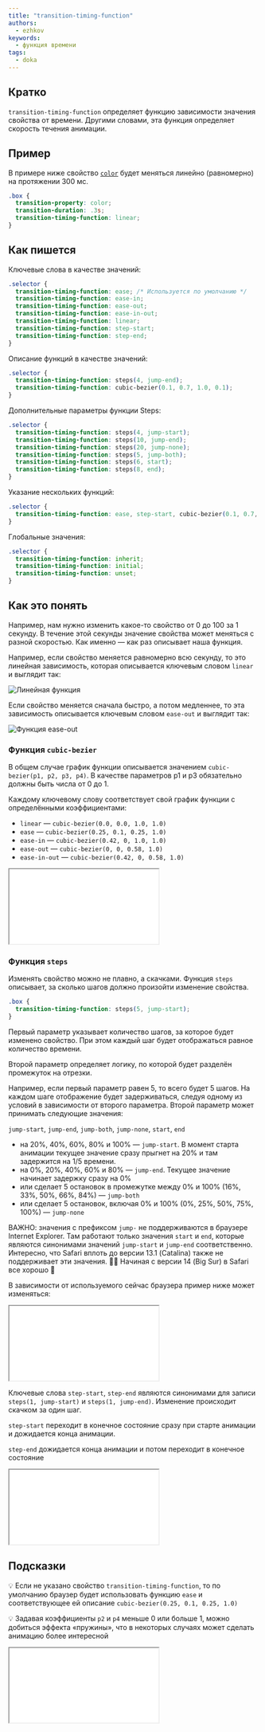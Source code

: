 ```yaml
---
title: "transition-timing-function"
authors:
  - ezhkov
keywords:
  - функция времени
tags:
  - doka
---
```


## Кратко

`transition-timing-function` определяет функцию зависимости значения свойства от времени. Другими словами, эта функция определяет скорость течения анимации.

## Пример

В примере ниже свойство [`color`](/css/color/) будет меняться линейно (равномерно) на протяжении 300 мс.

```css
.box {
  transition-property: color;
  transition-duration: .3s;
  transition-timing-function: linear;
}
```

## Как пишется

Ключевые слова в качестве значений:

```css
.selector {
  transition-timing-function: ease; /* Используется по умолчанию */
  transition-timing-function: ease-in;
  transition-timing-function: ease-out;
  transition-timing-function: ease-in-out;
  transition-timing-function: linear;
  transition-timing-function: step-start;
  transition-timing-function: step-end;
}
```

Описание функций в качестве значений:

```css
.selector {
  transition-timing-function: steps(4, jump-end);
  transition-timing-function: cubic-bezier(0.1, 0.7, 1.0, 0.1);
}
```

Дополнительные параметры функции Steps:

```css
.selector {
  transition-timing-function: steps(4, jump-start);
  transition-timing-function: steps(10, jump-end);
  transition-timing-function: steps(20, jump-none);
  transition-timing-function: steps(5, jump-both);
  transition-timing-function: steps(6, start);
  transition-timing-function: steps(8, end);
}
```

Указание нескольких функций:

```css
.selector {
  transition-timing-function: ease, step-start, cubic-bezier(0.1, 0.7, 1.0, 0.1);
}
```

Глобальные значения:

```css
.selector {
  transition-timing-function: inherit;
  transition-timing-function: initial;
  transition-timing-function: unset;
}
```

## Как это понять

Например, нам нужно изменить какое-то свойство от 0 до 100 за 1 секунду. В течение этой секунды значение свойства может меняться с разной скоростью. Как именно — как раз описывает наша функция.

Например, если свойство меняется равномерно всю секунду, то это линейная зависимость, которая описывается ключевым словом `linear` и выглядит так:

![Линейная функция](images/1.png)

Если свойство меняется сначала быстро, а потом медленнее, то эта зависимость описывается ключевым словом `ease-out` и выглядит так:

![Функция ease-out](images/2.png)

### Функция `cubic-bezier`

В общем случае график функции описывается значением `cubic-bezier(p1, p2, p3, p4)`. В качестве параметров p1 и p3 обязательно должны быть числа от 0 до 1.

Каждому ключевому слову соответствует свой график функции с определёнными коэффициентами:

- `linear` — `cubic-bezier(0.0, 0.0, 1.0, 1.0)`
- `ease` — `cubic-bezier(0.25, 0.1, 0.25, 1.0)`
- `ease-in` — `cubic-bezier(0.42, 0, 1.0, 1.0)`
- `ease-out` — `cubic-bezier(0, 0, 0.58, 1.0)`
- `ease-in-out` — `cubic-bezier(0.42, 0, 0.58, 1.0)`

<iframe title="Название — transition-timing-function — Дока" src="demos/ezhkov-WNwwpmX/"></iframe>

### Функция `steps`

Изменять свойство можно не плавно, а скачками. Функция `steps` описывает, за сколько шагов должно произойти изменение свойства.

```css
.box {
  transition-timing-function: steps(5, jump-start);
}
```

Первый параметр указывает количество шагов, за которое будет изменено свойство. При этом каждый шаг будет отображаться равное количество времени.

Второй параметр определяет логику, по которой будет разделён промежуток на отрезки.

Например, если первый параметр равен 5, то всего будет 5 шагов. На каждом шаге отображение будет задерживаться, следуя одному из условий в зависимости от второго параметра. Второй параметр может принимать следующие значения:

`jump-start`, `jump-end`, `jump-both`, `jump-none`, `start`, `end`

- на 20%, 40%, 60%, 80% и 100% — `jump-start`. В момент старта анимации текущее значение сразу прыгнет на 20% и там задержится на $1/5$ времени.
- на 0%, 20%, 40%, 60% и 80% — `jump-end`. Текущее значение начинает задержку сразу на 0%
- или сделает 5 остановок в промежутке между 0% и 100% (16%, 33%, 50%, 66%, 84%) — `jump-both`
- или сделает 5 остановок, включая 0% и 100% (0%, 25%, 50%, 75%, 100%) — `jump-none`

ВАЖНО: значения с префиксом `jump-` не поддерживаются в браузере Internet Explorer. Там работают только значения `start` и `end`, которые являются синонимами значений `jump-start` и `jump-end` соответственно.
Интересно, что Safari вплоть до версии 13.1 (Catalina) также не поддерживает эти значения. 🤷‍♂️
Начиная с версии 14 (Big Sur) в Safari все хорошо 🙂

В зависимости от используемого сейчас браузера пример ниже может изменяться:

<iframe title="Название — transition-timing-function — Дока" src="demos/ezhkov-jOqqmme"></iframe>

Ключевые слова `step-start`, `step-end` являются синонимами для записи `steps(1, jump-start)` и `steps(1, jump-end)`. Изменение происходит скачком за один шаг.

`step-start` переходит в конечное состояние сразу при старте анимации и дожидается конца анимации.

`step-end` дожидается конца анимации и потом переходит в конечное состояние

<iframe title="Название — transition-timing-function — Дока" src="demos/ezhkov-PoNNOgM"></iframe>

## Подсказки

💡 Если не указано свойство `transition-timing-function`, то по умолчанию браузер будет использовать функцию `ease` и соответствующее ей описание `cubic-bezier(0.25, 0.1, 0.25, 1.0)`

💡 Задавая коэффициенты `p2` и `p4` меньше 0 или больше 1, можно добиться эффекта «пружины», что в некоторых случаях может сделать анимацию более интересной

<iframe title="Название — transition-timing-function — Дока" src="demos/ezhkov-ZEWWvYJ"></iframe>
